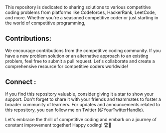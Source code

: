 <p>This repository is dedicated to sharing solutions to various competitive coding problems from platforms like Codeforces, HackerRank, LeetCode, and more. Whether you're a seasoned competitive coder or just starting in the world of competitive programming, </p>
<h2>Contributions: </h2>
<p>We encourage contributions from the competitive coding community. 
If you have a new problem solution or an alternative approach to an existing problem, 
feel free to submit a pull request. Let's collaborate and create a comprehensive resource for competitive coders worldwide!</p>
<h2>Connect :</h2>
<p>
If you find this repository valuable, consider giving it a star to show your support. 
Don't forget to share it with your friends and teammates to foster a broader community of learners. 
For updates and announcements related to this repository, you can follow me on Twitter (@YourTwitterHandle).</p>
<p>Let's embrace the thrill of competitive coding and embark on a journey of constant improvement together! Happy coding! 🏆🚀</p>




